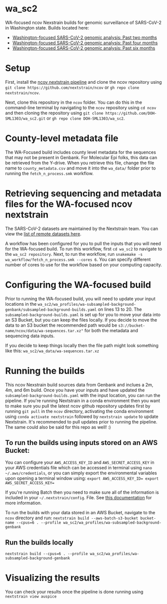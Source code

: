 # wa_sc2
WA-focused ncov Nexstrain builds for genomic surveillance of SARS-CoV-2 in Washington state.
Builds located here:
- [Washington-focused SARS-CoV-2 genomic analysis: Past two months](https://nextstrain.org/groups/waphl/ncov/wa/2m)
- [Washington-focused SARS-CoV-2 genomic analysis: Past four months](https://nextstrain.org/groups/waphl/ncov/wa/4m)
- [Washington-focused SARS-CoV-2 genomic analysis: Past six months](https://nextstrain.org/groups/waphl/ncov/wa/6m)

# Setup
First, install the [ncov nextstrain pipeline](https://github.com/nextstrain/ncov) and clone the ncov repository using `git clone https://github.com/nextstrain/ncov` or `gh repo clone nextstrain/ncov`.

Next, clone this repository in the `ncov` folder. You can do this in the command-line terminal by navigating to the `ncov` repository using `cd ncov` and then cloning the repository using `git clone https://github.com/DOH-SML1303/wa_sc2.git` or `gh repo clone DOH-SML1303/wa_sc2`.

# County-level metadata file
The WA-Focused build includes county level metadata for the sequences that may not be present in Genbank. For Molecular Epi folks, this data can be retrieved from the Y-drive. When you retrieve this file, change the file name to `county_metadata.csv` and move it into the `wa_data/` folder prior to running the `fetch_n_process.smk` workflow.

# Retrieving sequencing and metadata files for the WA-focused ncov nextstrain
The SARS-CoV-2 datasets are maintained by the Nextstrain team. You can view the [list of remote datasets here](https://docs.nextstrain.org/projects/ncov/en/latest/reference/remote_inputs.html#remote-inputs-open-files).

A workflow has been configured for you to pull the inputs that you will need for the WA-focused build. To run this workflow, first `cd wa_sc2` to navigate to the `wa_sc2 repository`. Next, to run the workflow, run `snakemake -s wa_workflow/fetch_n_process.smk --cores 6`. You can specify different number of cores to use for the workflow based on your computing capacity.

# Configuring the WA-focused build
Prior to running the WA-focused build, you will need to update your input locations in the `wa_sc2/wa_profiles/wa-subsampled-background-genbank/subsampled-background-builds.yaml` on lines 13 to 20. The `subsampled-background-builds.yaml` is set up for you to move your data into an S3 Bucket, but you can keep the files locally. If you decide to move the data to an S3 bucket the recommended path would be `s3://bucket-name/ncov/data/wa-sequences.tar.xz"` for both the metadata and sequencing data inputs.

If you decide to keep things locally then the file path might look something like this:
`wa_sc2/wa_data/wa-sequences.tar.xz`

# Running the builds
This ncov Nexstrain build sources data from Genbank and inclues a 2m, 4m, and 6m build. Once you have your inputs and have updated the `subsampled-background-builds.yaml` with the input location, you can run the pipeline. If you're running Nextstrain in a conda environment then you want to make sure you pull the latest ncov github repository updates first by running `git pull` in the `ncov` directory, activating the conda environment using `conda activate nextstrain` followed by `nextstrain update` to update Nextstrain. It's recommended to pull updates prior to running the pipeline. The same could also be said for this repo as well! :)

## To run the builds using inputs stored on an AWS Bucket:
You can configure your `AWS_ACCESS_KEY_ID` and `AWS_SECRET_ACCESS_KEY` in your AWS credentials file which can be accessed in terminal using `nano ~/.aws/credentials`, or you can simply export the environmental variables upon opening a terminal window using:
`export AWS_ACCESS_KEY_ID=
export AWS_SECRET_ACCESS_KEY=`

If you're running Batch then you need to make sure all of the information is included in your `~/.nextstrain/config`. File. See [this documentation](https://docs.nextstrain.org/projects/cli/en/stable/aws-batch/) for more information.

To run the builds with your data stored in an AWS Bucket, navigate to the `ncov` directory and run:
`nextstrain build --aws-batch-s3-bucket bucket-name --cpus=6 . --profile wa_sc2/wa_profiles/wa-subsampled-background-genbank `

## Run the builds locally
`nextstrain build --cpus=6 . --profile wa_sc2/wa_profiles/wa-subsampled-background-genbank `

# Visualizing the results
You can check your results once the pipeline is done running using `nextstrain view auspice`
